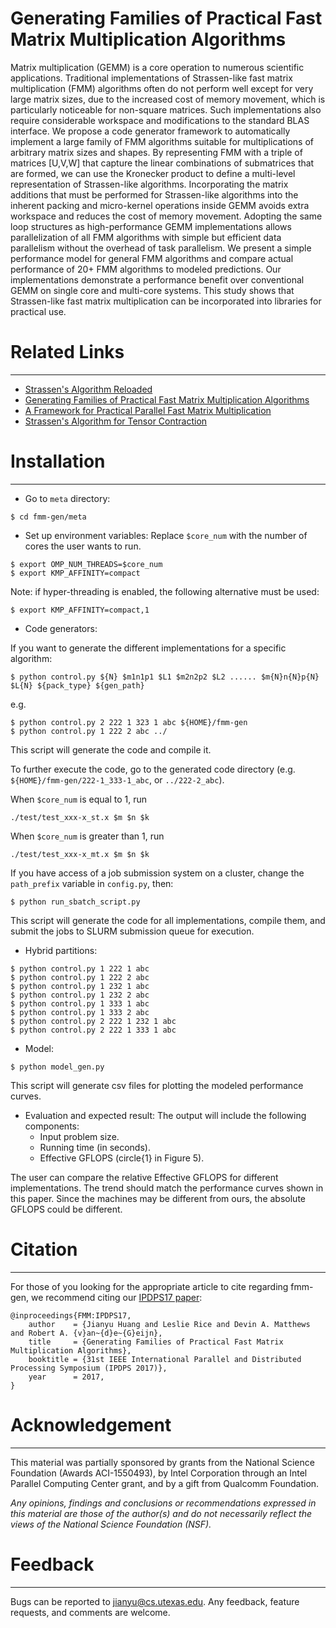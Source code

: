 # Generating Families of Practical Fast Matrix Multiplication Algorithms

Matrix multiplication (GEMM) is a core operation to numerous scientific applications. Traditional implementations of Strassen-like fast matrix multiplication (FMM) algorithms often do not perform well except for very large matrix sizes, due to the increased cost of memory movement, which is particularly noticeable for non-square matrices. Such implementations also require considerable workspace and modifications to the standard BLAS interface. We propose a code generator framework to automatically implement a large family of FMM algorithms suitable for multiplications of arbitrary matrix sizes and shapes. By representing FMM with a triple of matrices [U,V,W] that capture the linear combinations of submatrices that are formed, we can use the Kronecker product to define a multi-level representation of Strassen-like algorithms. Incorporating the matrix additions that must be performed for Strassen-like algorithms into the inherent packing and micro-kernel operations inside GEMM avoids extra workspace and reduces the cost of memory movement. Adopting the same loop structures as high-performance GEMM implementations allows parallelization of all FMM algorithms with simple but efficient data parallelism without the overhead of task parallelism. We present a simple performance model for general FMM algorithms and compare actual performance of 20+ FMM algorithms to modeled predictions. Our implementations demonstrate a performance benefit over conventional GEMM on single core and multi-core systems. This study shows that Strassen-like fast matrix multiplication can be incorporated into libraries for practical use.

# Related Links
-----------

* [Strassen's Algorithm Reloaded](http://dl.acm.org/citation.cfm?id=3014983)
* [Generating Families of Practical Fast Matrix Multiplication Algorithms](http://www.cs.utexas.edu/~jianyu/papers/ipdps17.pdf)
* [A Framework for Practical Parallel Fast Matrix Multiplication](https://github.com/arbenson/fast-matmul)
* [Strassen's Algorithm for Tensor Contraction](https://github.com/flame/tblis-strassen)

# Installation
-----------

* Go to `meta` directory:

```
$ cd fmm-gen/meta
```

* Set up environment variables:
Replace `$core_num` with the number of cores the user wants to run.

```
$ export OMP_NUM_THREADS=$core_num
$ export KMP_AFFINITY=compact
```

Note: if hyper-threading is enabled, the following alternative must be used:

```
$ export KMP_AFFINITY=compact,1
```

* Code generators:

If you want to generate the different implementations for a specific algorithm:

```
$ python control.py ${N} $m1n1p1 $L1 $m2n2p2 $L2 ...... $m{N}n{N}p{N} $L{N} ${pack_type} ${gen_path}
```
e.g.
```
$ python control.py 2 222 1 323 1 abc ${HOME}/fmm-gen
$ python control.py 1 222 2 abc ../
```

This script will generate the code and compile it.

To further execute the code, go to the generated code directory (e.g. `${HOME}/fmm-gen/222-1_333-1_abc`, or `../222-2_abc`). 

When `$core_num` is equal to 1,
run 
```
./test/test_xxx-x_st.x $m $n $k
```
When `$core_num` is greater than 1,
run
```
./test/test_xxx-x_mt.x $m $n $k
```

If you have access of a job submission system on a cluster, change the `path_prefix` variable in `config.py`, then:
```
$ python run_sbatch_script.py
```

This script will generate the code for all implementations, compile them, and submit the jobs to SLURM submission queue for execution.

* Hybrid partitions:

```
$ python control.py 1 222 1 abc
$ python control.py 1 222 2 abc
$ python control.py 1 232 1 abc
$ python control.py 1 232 2 abc
$ python control.py 1 333 1 abc
$ python control.py 1 333 2 abc
$ python control.py 2 222 1 232 1 abc
$ python control.py 2 222 1 333 1 abc
```

* Model:

```
$ python model_gen.py
```
This script will generate csv files for plotting the modeled performance curves.

* Evaluation and expected result: The output will include the following components:
  * Input problem size.
  * Running time (in seconds).
  * Effective GFLOPS (circle{1} in Figure 5).

The user can compare the relative Effective GFLOPS for different implementations.
The trend should match the performance curves shown in this paper.
Since the machines may be different from ours, the absolute GFLOPS could be different.

# Citation
-----------
For those of you looking for the appropriate article to cite regarding fmm-gen, we
recommend citing our
[IPDPS17 paper](http://www.cs.utexas.edu/~jianyu/papers/ipdps17.pdf): 

```
@inproceedings{FMM:IPDPS17,
    author    = {Jianyu Huang and Leslie Rice and Devin A. Matthews and Robert A. {v}an~{d}e~{G}eijn},
    title     = {Generating Families of Practical Fast Matrix Multiplication Algorithms},
    booktitle = {31st IEEE International Parallel and Distributed Processing Symposium (IPDPS 2017)},
    year      = 2017,
}
``` 

# Acknowledgement
-----------
This material was partially sponsored by grants from the National Science Foundation (Awards ACI-1550493), by Intel Corporation through an Intel Parallel Computing Center grant, and by a gift from Qualcomm Foundation.

_Any opinions, findings and conclusions or recommendations expressed in this material are those of the author(s) and do not necessarily reflect the views of the National Science Foundation (NSF)._

# Feedback
-----------
Bugs can be reported to jianyu@cs.utexas.edu. Any feedback, feature requests, and comments are welcome.

